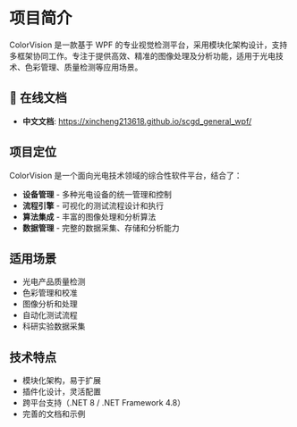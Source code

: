 # 项目简介

ColorVision 是一款基于 WPF 的专业视觉检测平台，采用模块化架构设计，支持多框架协同工作。专注于提供高效、精准的图像处理及分析功能，适用于光电技术、色彩管理、质量检测等应用场景。

## 📖 在线文档

- **中文文档**: https://xincheng213618.github.io/scgd_general_wpf/

## 项目定位

ColorVision 是一个面向光电技术领域的综合性软件平台，结合了：

- **设备管理** - 多种光电设备的统一管理和控制
- **流程引擎** - 可视化的测试流程设计和执行
- **算法集成** - 丰富的图像处理和分析算法
- **数据管理** - 完整的数据采集、存储和分析能力

## 适用场景

- 光电产品质量检测
- 色彩管理和校准
- 图像分析和处理
- 自动化测试流程
- 科研实验数据采集

## 技术特点

- 模块化架构，易于扩展
- 插件化设计，灵活配置
- 跨平台支持（.NET 8 / .NET Framework 4.8）
- 完善的文档和示例
